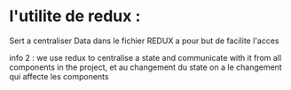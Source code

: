 # l'utilite de redux : 
Sert a centraliser Data dans le fichier REDUX a pour but
de facilite l'acces

info 2 :
we use redux to centralise a state and communicate with it
from all components in the project, et au changement du state
on a le changement qui affecte les components